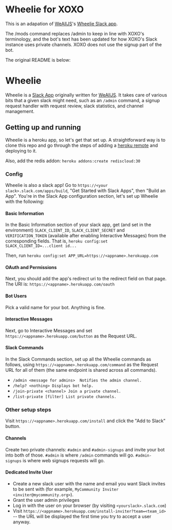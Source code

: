# Wheelie for XOXO

This is an adapation of [WeAllJS](http://wealljs.org)'s [Wheelie Slack app](https://github.com/WeAllJS/wheelie-slack-app).

The /mods command replaces /admin to keep in line with XOXO's terminology, and the bot's text has been updated for how XOXO's Slack instance uses private channels. XOXO does not use the signup part of the bot.

The original README is below:

# Wheelie

Wheelie is a [Slack App](http://slack.com/apps) originally written for
[WeAllJS](http://wealljs.org). It takes care of various bits that a given slack
might need, such as an `/admin` command, a signup request handler with request
review, slack statistics, and channel management.

## Getting up and running

Wheelie is a heroku app, so let's get that set up. A straightforward way is to clone this repo and go through the steps of adding a [heroku remote](https://devcenter.heroku.com/articles/git#creating-a-heroku-remote) and deploying to it.

Also, add the redis addon: `heroku addons:create rediscloud:30`

### Config

Wheelie is also a slack app! Go to `https://<your slack>.slack.com/apps/build`, "Get Started with Slack Apps", then "Build an App". You're in the Slack App configuration section, let's set up Wheelie with the following:

#### Basic Information

In the Basic Information section of your slack app, get (and set in the
environment) `SLACK_CLIENT_ID`, `SLACK_CLIENT_SECRET` and `VERIFICATION_TOKEN` (available after enabling Interactive Messages)
from the corresponding fields. That is, `heroku config:set
SLACK_CLIENT_ID=...client id...`

Then, run `heroku config:set APP_URL=https://<appname>.herokuapp.com`

#### OAuth and Permissions

Next, you should add the app's redirect uri to the redirect field on that page.
The URI is: `https://<appname>.herokuapp.com/oauth`

#### Bot Users

Pick a valid name for your bot. Anything is fine.

#### Interactive Messages

Next, go to Interactive Messages and set `https://<appname>.herokuapp.com/button`
as the Request URL.

#### Slack Commands

In the Slack Commands section, set up all the Wheelie commands as follows, using
`https://<appname>.herokuapp.com/command` as the Request URL for all of them (the
same endpoint is shared across all commands).

* `/admin <message for admins>  Notifies the admin channel.`
* `/help? <nothing> Displays bot help.`
* `/join-private <channel> Join a private channel.`
* `/list-private [filter] List private channels.`

### Other setup steps

Visit `https://<appname>.herokuapp.com/install` and click the "Add to Slack" button.

#### Channels

Create two private channels: `#admin` and `#admin-signups` and invite your bot
into both of those. `#admin` is where `/admin` commands will go.
`#admin-signups` is where web signups requests will go.

#### Dedicated Invite User

* Create a new slack user with the name and email you want Slack invites to be
  sent with (for example, `MyCommunity Inviter <inviter@mycommunity.org>`).
* Grant the user admin privileges
* Log in with the user on your browser (by visiting `<yourslack>.slack.com`)
* Visit `https://<appname>.herokuapp.com/install-inviter?team=<team_id>` -- the URL will be displayed the first time you try to accept a user anyway.
